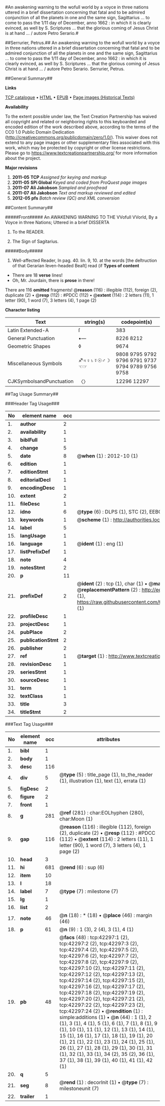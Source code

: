 #An awakening warning to the wofull world by a voyce in three nations uttered in a brief dissertation concerning that fatal and to be admired conjunction of all the planets in one and the same sign, Sagittarius ... to come to pass the 1/11 day of December, anno 1662 : in which it is clearly evinced, as well by S. Scriptures ... that the glorious coming of Jesus Christ is at hand ... / autore Petro Serario.#

##Serrurier, Petrus.##
An awakening warning to the wofull world by a voyce in three nations uttered in a brief dissertation concerning that fatal and to be admired conjunction of all the planets in one and the same sign, Sagittarius ... to come to pass the 1/11 day of December, anno 1662 : in which it is clearly evinced, as well by S. Scriptures ... that the glorious coming of Jesus Christ is at hand ... / autore Petro Serario.
Serrurier, Petrus.

##General Summary##

**Links**

[TCP catalogue](http://www.ota.ox.ac.uk/tcp/)  • 
[HTML](http://tei.it.ox.ac.uk/tcp/Texts-HTML/free/A59/A59217.html)  • 
[EPUB](http://tei.it.ox.ac.uk/tcp/Texts-EPUB/free/A59/A59217.epub) • 
[Page images (Historical Texts)](https://historicaltexts.jisc.ac.uk/eebo-09029507e)

**Availability**

To the extent possible under law, the Text Creation Partnership has waived all copyright and related or neighboring rights to this keyboarded and encoded edition of the work described above, according to the terms of the CC0 1.0 Public Domain Dedication (http://creativecommons.org/publicdomain/zero/1.0/). This waiver does not extend to any page images or other supplementary files associated with this work, which may be protected by copyright or other license restrictions. Please go to https://www.textcreationpartnership.org/ for more information about the project.

**Major revisions**

1. __2011-05__ __TCP__ *Assigned for keying and markup*
1. __2011-05__ __SPi Global__ *Keyed and coded from ProQuest page images*
1. __2011-07__ __Ali Jakobson__ *Sampled and proofread*
1. __2011-07__ __Ali Jakobson__ *Text and markup reviewed and edited*
1. __2012-05__ __pfs__ *Batch review (QC) and XML conversion*

##Content Summary##

#####Front#####
An AWAKENING WARNING TO THE VVofull VVorld, By a Voyce in three Nations; Uttered in a brief DISSERTA
1. To the READER.

1. The Sign of Sagitarius.

#####Body#####

1. Well-affected Reader,
In pag. 40. lin. 9, 10. at the words [the deſtruction of that Gerarian ſeven-headed Beaſt] read (if 
**Types of content**

  * There are 18 **verse** lines!
  * Oh, Mr. Jourdain, there is **prose** in there!

There are 116 **omitted** fragments! 
 @__reason__ (116) : illegible (112), foreign (2), duplicate (2)  •  @__resp__ (112) : #PDCC (112)  •  @__extent__ (114) : 2 letters (11), 1 letter (90), 1 word (7), 3 letters (4), 1 page (2)

**Character listing**


|Text|string(s)|codepoint(s)|
|---|---|---|
|Latin Extended-A|ſ|383|
|General Punctuation|•—|8226 8212|
|Geometric Shapes|◊|9674|
|Miscellaneous Symbols|♐♃♀♄☿☉♂☽☜☞|9808 9795 9792 9796 9791 9737 9794 9789 9756 9758|
|CJKSymbolsandPunctuation|〈〉|12296 12297|

##Tag Usage Summary##

###Header Tag Usage###

|No|element name|occ|attributes|
|---|---|---|---|
|1.|__author__|2||
|2.|__availability__|1||
|3.|__biblFull__|1||
|4.|__change__|5||
|5.|__date__|8| @__when__ (1) : 2012-10 (1)|
|6.|__edition__|1||
|7.|__editionStmt__|1||
|8.|__editorialDecl__|1||
|9.|__encodingDesc__|1||
|10.|__extent__|2||
|11.|__fileDesc__|1||
|12.|__idno__|6| @__type__ (6) : DLPS (1), STC (2), EEBO-CITATION (1), OCLC (1), VID (1)|
|13.|__keywords__|1| @__scheme__ (1) : http://authorities.loc.gov/ (1)|
|14.|__label__|5||
|15.|__langUsage__|1||
|16.|__language__|1| @__ident__ (1) : eng (1)|
|17.|__listPrefixDef__|1||
|18.|__note__|4||
|19.|__notesStmt__|2||
|20.|__p__|11||
|21.|__prefixDef__|2| @__ident__ (2) : tcp (1), char (1)  •  @__matchPattern__ (2) : ([0-9\-]+):([0-9IVX]+) (1), (.+) (1)  •  @__replacementPattern__ (2) : http://eebo.chadwyck.com/downloadtiff?vid=$1&page=$2 (1), https://raw.githubusercontent.com/textcreationpartnership/Texts/master/tcpchars.xml#$1 (1)|
|22.|__profileDesc__|1||
|23.|__projectDesc__|1||
|24.|__pubPlace__|2||
|25.|__publicationStmt__|2||
|26.|__publisher__|2||
|27.|__ref__|1| @__target__ (1) : http://www.textcreationpartnership.org/docs/. (1)|
|28.|__revisionDesc__|1||
|29.|__seriesStmt__|1||
|30.|__sourceDesc__|1||
|31.|__term__|1||
|32.|__textClass__|1||
|33.|__title__|3||
|34.|__titleStmt__|2||


###Text Tag Usage###

|No|element name|occ|attributes|
|---|---|---|---|
|1.|__bibl__|1||
|2.|__body__|1||
|3.|__desc__|116||
|4.|__div__|5| @__type__ (5) : title_page (1), to_the_reader (1), illustration (1), text (1), errata (1)|
|5.|__figDesc__|2||
|6.|__figure__|2||
|7.|__front__|1||
|8.|__g__|281| @__ref__ (281) : char:EOLhyphen (280), char:Moon (1)|
|9.|__gap__|116| @__reason__ (116) : illegible (112), foreign (2), duplicate (2)  •  @__resp__ (112) : #PDCC (112)  •  @__extent__ (114) : 2 letters (11), 1 letter (90), 1 word (7), 3 letters (4), 1 page (2)|
|10.|__head__|3||
|11.|__hi__|681| @__rend__ (6) : sup (6)|
|12.|__item__|10||
|13.|__l__|18||
|14.|__label__|7| @__type__ (7) : milestone (7)|
|15.|__lg__|1||
|16.|__list__|2||
|17.|__note__|46| @__n__ (18) : * (18)  •  @__place__ (46) : margin (46)|
|18.|__p__|61| @__n__ (9) : 1 (3), 2 (4), 3 (1), 4 (1)|
|19.|__pb__|48| @__facs__ (48) : tcp:42297:1 (2), tcp:42297:2 (2), tcp:42297:3 (2), tcp:42297:4 (2), tcp:42297:5 (2), tcp:42297:6 (2), tcp:42297:7 (2), tcp:42297:8 (2), tcp:42297:9 (2), tcp:42297:10 (2), tcp:42297:11 (2), tcp:42297:12 (2), tcp:42297:13 (2), tcp:42297:14 (2), tcp:42297:15 (2), tcp:42297:16 (2), tcp:42297:17 (2), tcp:42297:18 (2), tcp:42297:19 (2), tcp:42297:20 (2), tcp:42297:21 (2), tcp:42297:22 (2), tcp:42297:23 (2), tcp:42297:24 (2)  •  @__rendition__ (1) : simple:additions (1)  •  @__n__ (44) : 1 (1), 2 (1), 3 (1), 4 (1), 5 (1), 6 (1), 7 (1), 8 (1), 9 (1), 10 (1), 11 (1), 12 (1), 13 (1), 14 (1), 15 (1), 16 (1), 17 (1), 18 (1), 19 (1), 20 (1), 21 (1), 22 (1), 23 (1), 24 (1), 25 (1), 26 (1), 27 (1), 28 (1), 29 (1), 30 (1), 31 (1), 32 (1), 33 (1), 34 (2), 35 (2), 36 (1), 37 (1), 38 (1), 39 (1), 40 (1), 41 (1), 42 (1)|
|20.|__q__|5||
|21.|__seg__|8| @__rend__ (1) : decorInit (1)  •  @__type__ (7) : milestoneunit (7)|
|22.|__trailer__|1||
